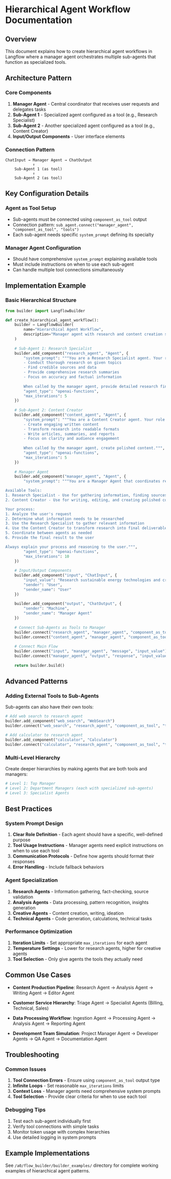 # Hierarchical Agent Workflow Documentation

## Overview
This document explains how to create hierarchical agent workflows in Langflow where a manager agent orchestrates multiple sub-agents that function as specialized tools.

## Architecture Pattern

### Core Components
1. **Manager Agent** - Central coordinator that receives user requests and delegates tasks
2. **Sub-Agent 1** - Specialized agent configured as a tool (e.g., Research Specialist)
3. **Sub-Agent 2** - Another specialized agent configured as a tool (e.g., Content Creator)
4. **Input/Output Components** - User interface elements

### Connection Pattern
```
ChatInput → Manager Agent → ChatOutput
            ↑
    Sub-Agent 1 (as tool)
            ↑
    Sub-Agent 2 (as tool)
```

## Key Configuration Details

### Agent as Tool Setup
- Sub-agents must be connected using `component_as_tool` output
- Connection pattern: `sub_agent.connect("manager_agent", "component_as_tool", "tools")`
- Each sub-agent needs specific `system_prompt` defining its specialty

### Manager Agent Configuration
- Should have comprehensive `system_prompt` explaining available tools
- Must include instructions on when to use each sub-agent
- Can handle multiple tool connections simultaneously

## Implementation Example

### Basic Hierarchical Structure
```python
from builder import LangflowBuilder

def create_hierarchical_agent_workflow():
    builder = LangflowBuilder(
        name="Hierarchical Agent Workflow",
        description="Manager agent with research and content creation sub-agents"
    )
    
    # Sub-Agent 1: Research Specialist
    builder.add_component("research_agent", "Agent", {
        "system_prompt": """You are a Research Specialist agent. Your role is to:
        - Conduct thorough research on given topics
        - Find credible sources and data
        - Provide comprehensive research summaries
        - Focus on accuracy and factual information
        
        When called by the manager agent, provide detailed research findings.""",
        "agent_type": "openai-functions",
        "max_iterations": 5
    })
    
    # Sub-Agent 2: Content Creator
    builder.add_component("content_agent", "Agent", {
        "system_prompt": """You are a Content Creator agent. Your role is to:
        - Create engaging written content
        - Transform research into readable formats
        - Write articles, summaries, and reports
        - Focus on clarity and audience engagement
        
        When called by the manager agent, create polished content.""",
        "agent_type": "openai-functions", 
        "max_iterations": 5
    })
    
    # Manager Agent
    builder.add_component("manager_agent", "Agent", {
        "system_prompt": """You are a Manager Agent that coordinates research and content creation tasks.

Available Tools:
1. Research Specialist - Use for gathering information, finding sources, conducting research
2. Content Creator - Use for writing, editing, and creating polished content

Your process:
1. Analyze the user's request
2. Determine what information needs to be researched
3. Use the Research Specialist to gather relevant information
4. Use the Content Creator to transform research into final deliverable
5. Coordinate between agents as needed
6. Provide the final result to the user

Always explain your process and reasoning to the user.""",
        "agent_type": "openai-functions",
        "max_iterations": 10
    })
    
    # Input/Output Components
    builder.add_component("input", "ChatInput", {
        "input_value": "Research sustainable energy technologies and create a comprehensive article about the top 5 most promising solutions for 2024.",
        "sender": "User",
        "sender_name": "User"
    })
    
    builder.add_component("output", "ChatOutput", {
        "sender": "Machine", 
        "sender_name": "Manager Agent"
    })
    
    # Connect Sub-Agents as Tools to Manager
    builder.connect("research_agent", "manager_agent", "component_as_tool", "tools")
    builder.connect("content_agent", "manager_agent", "component_as_tool", "tools")
    
    # Connect Main Flow
    builder.connect("input", "manager_agent", "message", "input_value")
    builder.connect("manager_agent", "output", "response", "input_value")
    
    return builder.build()
```

## Advanced Patterns

### Adding External Tools to Sub-Agents
Sub-agents can also have their own tools:

```python
# Add web search to research agent
builder.add_component("web_search", "WebSearch")
builder.connect("web_search", "research_agent", "component_as_tool", "tools")

# Add calculator to research agent  
builder.add_component("calculator", "Calculator")
builder.connect("calculator", "research_agent", "component_as_tool", "tools")
```

### Multi-Level Hierarchy
Create deeper hierarchies by making agents that are both tools and managers:

```python
# Level 1: Top Manager
# Level 2: Department Managers (each with specialized sub-agents)
# Level 3: Specialist Agents
```

## Best Practices

### System Prompt Design
1. **Clear Role Definition** - Each agent should have a specific, well-defined purpose
2. **Tool Usage Instructions** - Manager agents need explicit instructions on when to use each tool
3. **Communication Protocols** - Define how agents should format their responses
4. **Error Handling** - Include fallback behaviors

### Agent Specialization
1. **Research Agents** - Information gathering, fact-checking, source validation
2. **Analysis Agents** - Data processing, pattern recognition, insights generation
3. **Creative Agents** - Content creation, writing, ideation
4. **Technical Agents** - Code generation, calculations, technical tasks

### Performance Optimization
1. **Iteration Limits** - Set appropriate `max_iterations` for each agent
2. **Temperature Settings** - Lower for research agents, higher for creative agents
3. **Tool Selection** - Only give agents the tools they actually need

## Common Use Cases

- **Content Production Pipeline**: Research Agent → Analysis Agent → Writing Agent → Editor Agent

- **Customer Service Hierarchy**: Triage Agent → Specialist Agents (Billing, Technical, Sales)

- **Data Processing Workflow**: Ingestion Agent → Processing Agent → Analysis Agent → Reporting Agent

- **Development Team Simulation**: Project Manager Agent → Developer Agents → QA Agent → Documentation Agent

## Troubleshooting

### Common Issues
1. **Tool Connection Errors** - Ensure using `component_as_tool` output type
2. **Infinite Loops** - Set reasonable `max_iterations` limits
3. **Context Loss** - Manager agents need comprehensive system prompts
4. **Tool Selection** - Provide clear criteria for when to use each tool

### Debugging Tips
1. Test each sub-agent individually first
2. Verify tool connections with simple tasks
3. Monitor token usage with complex hierarchies
4. Use detailed logging in system prompts

## Example Implementations
See `/a0/flow_builder/builder_examples/` directory for complete working examples of hierarchical agent patterns.
